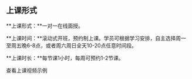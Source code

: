 ## 上课形式

**上课形式：**一对一在线面授。

**上课时间：**滚动式开班，预约制上课。学员可根据学习安排，自主选择周一至周五晚6-8点，或者周六周日全天10-20点任意时间段。

**上课时长：**每节课1小时，每周可预约1-2节课。



查看上课视频示例



